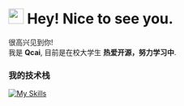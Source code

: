 <h1><img src="https://emojis.slackmojis.com/emojis/images/1531849430/4246/blob-sunglasses.gif?1531849430" width="30"/> Hey! Nice to see you.</h1>


<p>很高兴见到你! </br>  我是 <b>Qcai</b>, 目前是在校大学生 <b>热爱开源，努力学习中</b>. </p>
<h3>我的技术栈</h3>

 [![My Skills](https://skillicons.dev/icons?i=anaconda,androidstudio,blender,clion,cloudflare,css,debian,discord,docker,electron,github,gmail,gradle,go,html,idea,ai,java,js,jquery,kali,kubernetes,linux,md,mysql,nodejs,npm,obsidian,ps,pycharm,py,react,visualstudio,vue,webstorm,spring&perline=9)](https://skillicons.dev)

<!-- <h3>Open source projects</h3>
